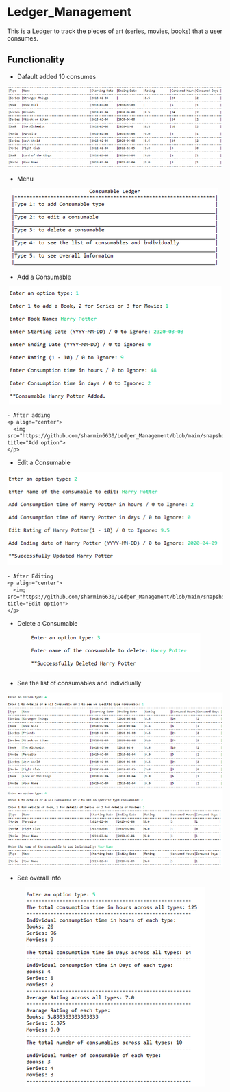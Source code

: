 # Ledger_Management

This is a Ledger to track the pieces of art (series, movies, books) that a user consumes.

## Functionality
- Dafault added 10 consumes
<p align="center">
  <img src="https://github.com/sharmin6630/Ledger_Management/blob/main/snapshots/default.png" title="Menu option">
</p>

- Menu
<p align="center">
  <img src="https://github.com/sharmin6630/Ledger_Management/blob/main/snapshots/menu_options.png" title="Menu option">
</p>

- Add a Consumable
<p align="center">
  <img src="https://github.com/sharmin6630/Ledger_Management/blob/main/snapshots/Add.png" title="Add option">
</p>

    - After adding 
    <p align="center">
      <img src="https://github.com/sharmin6630/Ledger_Management/blob/main/snapshots/afteradding.png" title="Add option">
    </p>
    

- Edit a Consumable
<p align="center">
  <img src="https://github.com/sharmin6630/Ledger_Management/blob/main/snapshots/edit.png" title="Edit option">
</p>

    - After Editing
    <p align="center">
      <img src="https://github.com/sharmin6630/Ledger_Management/blob/main/snapshots/afterediting.png" title="Edit option">
    </p>



- Delete a Consumable
<p align="center">
  <img src="https://github.com/sharmin6630/Ledger_Management/blob/main/snapshots/remove.png" title="Delete option">
</p>

- See the list of consumables and individually
<p align="center">
  <img src="https://github.com/sharmin6630/Ledger_Management/blob/main/snapshots/all.png" title="All option">
  <img src="https://github.com/sharmin6630/Ledger_Management/blob/main/snapshots/specific.png" title="Specific option">
</p>

- See overall info
<p align="center">
  <img src="https://github.com/sharmin6630/Ledger_Management/blob/main/snapshots/overall.png" title="Overall option">
</p>

